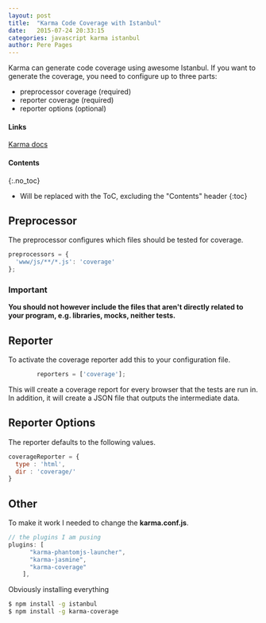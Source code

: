 ```yaml
---
layout: post
title:  "Karma Code Coverage with Istanbul"
date:   2015-07-24 20:33:15
categories: javascript karma istanbul
author: Pere Pages
---
```


Karma can generate code coverage using awesome Istanbul. If you want to generate the coverage, you need to configure up to three parts:

* preprocessor coverage (required)
* reporter coverage (required)
* reporter options (optional)

#### Links

[Karma docs](http://karma-runner.github.io/0.8/config/coverage.html)


#### Contents
{:.no_toc}

* Will be replaced with the ToC, excluding the "Contents" header
{:toc}

## Preprocessor

The preprocessor configures which files should be tested for coverage.

```javascript
preprocessors = {
  'www/js/**/*.js': 'coverage'
};
```

### Important

**You should not however include the files that aren't directly related to your program, e.g. libraries, mocks, neither tests.**

## Reporter

To activate the coverage reporter add this to your configuration file.

```javascript
        reporters = ['coverage'];
```

This will create a coverage report for every browser that the tests are run in. In addition, it will create a JSON file that outputs the intermediate data.

## Reporter Options

The reporter defaults to the following values.

```javascript
coverageReporter = {
  type : 'html',
  dir : 'coverage/'
}
```

## Other

To make it work I needed to change the **karma.conf.js**.

```javascript
// the plugins I am pusing
plugins: [
      "karma-phantomjs-launcher",
      "karma-jasmine",
      "karma-coverage"
    ],
```

Obviously installing everything

```bash
$ npm install -g istanbul
$ npm install -g karma-coverage
```
